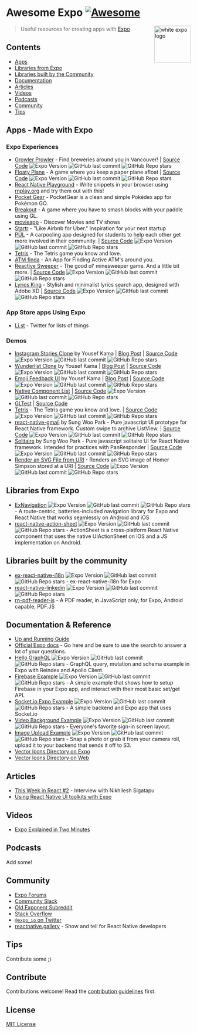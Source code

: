 # Awesome Expo [![Awesome](https://cdn.rawgit.com/sindresorhus/awesome/d7305f38d29fed78fa85652e3a63e154dd8e8829/media/badge.svg)](https://github.com/sindresorhus/awesome)

<a href="https://expo.dev/" title="Go to Expo">
  <picture>
    <source media="(prefers-color-scheme: dark)" srcset="https://github.com/bre7/awesome-expo/assets/3183848/b6eb049c-baae-43a9-9fe9-1dba7a140e54">
    <img alt="white expo logo" src="https://github.com/bre7/awesome-expo/assets/3183848/eff6b265-a63e-40a5-8d67-4556097d8f50" align="right" width="100">
  </picture>
</a>

> Useful resources for creating apps with [Expo](https://expo.io/)

## Contents

- [Apps](#apps)
- [Libraries from Expo](#libraries-from-expo)
- [Libraries built by the Community](#libraries-built-by-the-community)
- [Documentation](#documentation--reference)
- [Articles](#articles)
- [Videos](#videos)
- [Podcasts](#podcasts)
- [Community](#community)
- [Tips](#tips)

## Apps - Made with Expo

### Expo Experiences

- [Growler Prowler](https://expo.io/@community/growler-prowler) - Find breweries around you in Vancouver! | [Source Code](https://github.com/brentvatne/growler-prowler) ![Expo Version](https://img.shields.io/github/package-json/dependency-version/brentvatne/growler-prowler/expo) ![GitHub last commit](https://img.shields.io/github/last-commit/brentvatne/growler-prowler) ![GitHub Repo stars](https://img.shields.io/github/stars/brentvatne/growler-prowler)
- [Floaty Plane](https://expo.io/@exponent/floatyplane) - A game where you keep a paper plane afloat | [Source Code](https://github.com/expo/floatyplane) ![Expo Version](https://img.shields.io/github/package-json/dependency-version/expo/floatyplane/expo) ![GitHub last commit](https://img.shields.io/github/last-commit/expo/floatyplane) ![GitHub Repo stars](https://img.shields.io/github/stars/expo/floatyplane)
- [React Native Playground](https://expo.io/@rnplay/rnplay) - Write snippets in your browser using [rnplay.org](https://rnplay.org/) and try them out with this!
- [Pocket Gear](https://expo.io/@rncommunity/pocketgear) - PocketGear is a clean and simple Pokédex app for Pokémon GO.
- [Breakout](https://expo.io/@community/breakout) - A game where you have to smash blocks with your paddle using GL.
- [movieapp](https://expo.io/@community/movieapp) - Discover Movies and TV shows
- [Startr](https://expo.io/@community/startr) - "Like Airbnb for Uber." Inspiration for your next startup
- [PÜL](https://expo.io/@pulapp/pul) - A carpooling app designed for students to help each other get more involved in their community. | [Source Code](https://github.com/datwheat/pul) ![Expo Version](https://img.shields.io/github/package-json/dependency-version/datwheat/pul/expo) ![GitHub last commit](https://img.shields.io/github/last-commit/datwheat/pul) ![GitHub Repo stars](https://img.shields.io/github/stars/datwheat/pul)
- [Tetris](https://getexponent.com/@community/react-native-tetris) - The Tetris game you know and love.
- [ATM finda](https://expo.io/@danidee/atmfinda) - An App for Finding Active ATM's around you.
- [Reactive Sweeper](https://expo.io/@experiment322/reactive-sweeper) - The good ol' minesweeper game. And a little bit more. | [Source Code](https://github.com/experiment322/reactive-sweeper) ![Expo Version](https://img.shields.io/github/package-json/dependency-version/experiment322/reactive-sweeper/expo) ![GitHub last commit](https://img.shields.io/github/last-commit/experiment322/reactive-sweeper) ![GitHub Repo stars](https://img.shields.io/github/stars/experiment322/reactive-sweeper)
- [Lyrics King](https://expo.io/@skempin/lyrics-king) - Stylish and minimalist lyrics search app, designed with Adobe XD | [Source Code](https://github.com/SKempin/Lyrics-King-React-Native) ![Expo Version](https://img.shields.io/github/package-json/dependency-version/SKempin/Lyrics-King-React-Native/expo) ![GitHub last commit](https://img.shields.io/github/last-commit/SKempin/Lyrics-King-React-Native) ![GitHub Repo stars](https://img.shields.io/github/stars/SKempin/Lyrics-King-React-Native)

### App Store apps Using Expo

- [Li.st](https://li.st/) - Twitter for lists of things

### Demos

- [Instagram Stories Clone](https://getexponent.com/@mastermo/instagram-stories) by Yousef Kama | [Blog Post](https://medium.com/@yousefkama/building-instagram-stories-d14763682e98#.gn2ujtrup) | [Source Code](https://github.com/mastermoo/rn-instagram-stories) ![Expo Version](https://img.shields.io/github/package-json/dependency-version/mastermoo/rn-instagram-stories/expo) ![GitHub last commit](https://img.shields.io/github/last-commit/mastermoo/rn-instagram-stories) ![GitHub Repo stars](https://img.shields.io/github/stars/mastermoo/rn-instagram-stories)
- [Wunderlist Clone](https://getexponent.com/@mastermo/wunderlist) by Yousef Kama | [Blog Post](https://medium.com/@yousefkama/react-native-ui-challenge-2-be24f72e6a68#.ibqyza95w) | [Source Code](https://github.com/mastermoo/rn-wunderlist) ![Expo Version](https://img.shields.io/github/package-json/dependency-version/mastermoo/rn-wunderlist/expo) ![GitHub last commit](https://img.shields.io/github/last-commit/mastermoo/rn-wunderlist) ![GitHub Repo stars](https://img.shields.io/github/stars/mastermoo/rn-wunderlist)
- [Emoji Feedback UI](https://getexponent.com/@community/emoji-feedback) by Yousef Kama | [Blog Post](https://medium.com/@yousefkama/react-native-ui-challenge-1-42db390905c#.apx950akw) | [Source Code](https://github.com/mastermoo/rn-emoji-feedback) ![Expo Version](https://img.shields.io/github/package-json/dependency-version/mastermoo/rn-emoji-feedback/expo) ![GitHub last commit](https://img.shields.io/github/last-commit/mastermoo/rn-emoji-feedback) ![GitHub Repo stars](https://img.shields.io/github/stars/mastermoo/rn-emoji-feedback)
- [Native Component List](https://getexponent.com/@community/native-component-list) | [Source Code](https://github.com/exponentjs/native-component-list) ![Expo Version](https://img.shields.io/github/package-json/dependency-version/exponentjs/native-component-list/expo) ![GitHub last commit](https://img.shields.io/github/last-commit/exponentjs/native-component-list) ![GitHub Repo stars](https://img.shields.io/github/stars/exponentjs/native-component-list)
- [GLTest](https://getexponent.com/@community/gl-test) | [Source Code](http://github.com/exponentjs/gl-test)
- [Tetris](https://getexponent.com/@community/react-native-tetris) - The Tetris game you know and love. | [Source Code](https://github.com/ggomaeng/react-native-tetris) ![Expo Version](https://img.shields.io/github/package-json/dependency-version/ggomaeng/react-native-tetris/expo) ![GitHub last commit](https://img.shields.io/github/last-commit/ggomaeng/react-native-tetris) ![GitHub Repo stars](https://img.shields.io/github/stars/ggomaeng/react-native-tetris)
- [react-native-gmail](https://getexponent.com/@sungwoopark95/react-native-gmail) by Sung Woo Park - Pure javascript UI prototype for React Native framework. Custom swipe to archive ListView. | [Source Code](https://github.com/ggomaeng/react-native-gmail) ![Expo Version](https://img.shields.io/github/package-json/dependency-version/ggomaeng/react-native-gmail/expo) ![GitHub last commit](https://img.shields.io/github/last-commit/ggomaeng/react-native-gmail) ![GitHub Repo stars](https://img.shields.io/github/stars/ggomaeng/react-native-gmail)
- [Solitaire](https://getexponent.com/@sungwoopark95/react-native-solitaire) by Sung Woo Park - Pure javascript solitaire UI for React Native framework. Intended for practices with PanResponder | [Source Code](https://github.com/ggomaeng/react-native-solitaire) ![Expo Version](https://img.shields.io/github/package-json/dependency-version/ggomaeng/react-native-solitaire/expo) ![GitHub last commit](https://img.shields.io/github/last-commit/ggomaeng/react-native-solitaire) ![GitHub Repo stars](https://img.shields.io/github/stars/ggomaeng/react-native-solitaire)
- [Render an SVG File from URI](https://getexponent.com/@ccheever/homer-simpson-svg) - Renders an SVG image of Homer Simpson stored at a URI | [Source Code](https://github.com/ccheever/homer-simpson-svg-file) ![Expo Version](https://img.shields.io/github/package-json/dependency-version/ccheever/homer-simpson-svg-file/expo) ![GitHub last commit](https://img.shields.io/github/last-commit/ccheever/homer-simpson-svg-file) ![GitHub Repo stars](https://img.shields.io/github/stars/ccheever/homer-simpson-svg-file)


## Libraries from Expo

- [ExNavigation](https://github.com/exponentjs/ex-navigation) ![Expo Version](https://img.shields.io/github/package-json/dependency-version/exponentjs/ex-navigation/expo) ![GitHub last commit](https://img.shields.io/github/last-commit/exponentjs/ex-navigation) ![GitHub Repo stars](https://img.shields.io/github/stars/exponentjs/ex-navigation) - A route-centric, batteries-included navigation library for Expo and React Native that works seamlessly on Android and iOS
- [react-native-action-sheet](https://github.com/exponentjs/react-native-action-sheet) ![Expo Version](https://img.shields.io/github/package-json/dependency-version/exponentjs/react-native-action-sheet/expo) ![GitHub last commit](https://img.shields.io/github/last-commit/exponentjs/react-native-action-sheet) ![GitHub Repo stars](https://img.shields.io/github/stars/exponentjs/react-native-action-sheet) - ActionSheet is a cross-platform React Native component that uses the native UIActionSheet on iOS and a JS implementation on Android.

## Libraries built by the community

- [ex-react-native-i18n](https://github.com/xcarpentier/react-native-i18n) ![Expo Version](https://img.shields.io/github/package-json/dependency-version/xcarpentier/react-native-i18n/expo) ![GitHub last commit](https://img.shields.io/github/last-commit/xcarpentier/react-native-i18n) ![GitHub Repo stars](https://img.shields.io/github/stars/xcarpentier/react-native-i18n) - ex-react-native-i18n for Expo
- [react-native-linkedin](https://github.com/xcarpentier/react-native-linkedin) ![Expo Version](https://img.shields.io/github/package-json/dependency-version/xcarpentier/react-native-linkedin/expo) ![GitHub last commit](https://img.shields.io/github/last-commit/xcarpentier/react-native-linkedin) ![GitHub Repo stars](https://img.shields.io/github/stars/xcarpentier/react-native-linkedin)
- [rn-pdf-reader-js](https://github.com/xcarpentier/rn-pdf-reader-js/blob/master/README.md) - A PDF reader, in JavaScript only, for Expo, Android capable, PDF.JS

## Documentation & Reference

- [Up and Running Guide](https://docs.getexponent.com/versions/latest/guides/up-and-running.html)
- [Official Expo docs](https://docs.getexponent.com/) - Go here and be sure to use the search to answer a lot of your questions.
- [Hello GraphQL](https://github.com/exponentjs/hello-graphql) ![Expo Version](https://img.shields.io/github/package-json/dependency-version/exponentjs/hello-graphql/expo) ![GitHub last commit](https://img.shields.io/github/last-commit/exponentjs/hello-graphql) ![GitHub Repo stars](https://img.shields.io/github/stars/exponentjs/hello-graphql) - GraphQL query, mutation and schema example in Expo with Reindex and Apollo Client.
- [Firebase Example](https://github.com/exponentjs/firebase-example) ![Expo Version](https://img.shields.io/github/package-json/dependency-version/exponentjs/firebase-example/expo) ![GitHub last commit](https://img.shields.io/github/last-commit/exponentjs/firebase-example) ![GitHub Repo stars](https://img.shields.io/github/stars/exponentjs/firebase-example) - A simple example that shows how to setup Firebase in your Expo app, and interact with their most basic set/get API.
- [Socket.io Expo Example](https://github.com/exponentjs/socket-io-example) ![Expo Version](https://img.shields.io/github/package-json/dependency-version/exponentjs/socket-io-example/expo) ![GitHub last commit](https://img.shields.io/github/last-commit/exponentjs/socket-io-example) ![GitHub Repo stars](https://img.shields.io/github/stars/exponentjs/socket-io-example) - A simple backend and Expo app that uses Socket.io
- [Video Background Example](https://github.com/exponentjs/video-background) ![Expo Version](https://img.shields.io/github/package-json/dependency-version/exponentjs/video-background/expo) ![GitHub last commit](https://img.shields.io/github/last-commit/exponentjs/video-background) ![GitHub Repo stars](https://img.shields.io/github/stars/exponentjs/video-background) - Everyone's favorite sign-in screen layout.
- [Image Upload Example](https://github.com/exponentjs/image-upload-example) ![Expo Version](https://img.shields.io/github/package-json/dependency-version/exponentjs/image-upload-example/expo) ![GitHub last commit](https://img.shields.io/github/last-commit/exponentjs/image-upload-example) ![GitHub Repo stars](https://img.shields.io/github/stars/exponentjs/image-upload-example) - Snap a photo or grab it from your camera roll, upload it to your backend that sends it off to S3.
- [Vector Icons Directory on Expo](https://getexponent.com/@ccheever/vector-icon-showcase)
- [Vector Icons Directory on Web](https://exponentjs.github.io/vector-icons/)

## Articles

- [This Week in React #2](https://thisweekinreact.com/this-week-in-react-2-74c7bd260cb4#.9d5v94k74) - Interview with Nikhilesh Sigatapu
- [Using React Native UI toolkits with Expo](https://blog.getexponent.com/using-react-native-ui-toolkits-with-exponent-3993434caf66)

## Videos

- [Expo Explained in Two Minutes](https://www.youtube.com/watch?v=IQI9aUlouMI)

## Podcasts

Add some!

## Community

- [Expo Forums](https://forums.expo.io/)
- [Community Slack](https://slack.exponentjs.com/)
- [Old Exponent Subreddit](https://www.reddit.com/r/exponent)
- [Stack Overflow](http://stackoverflow.com/questions/tagged/exponentjs)
- [`@expo_io` on Twitter](https://twitter.com/expo_io)
- [reactnative.gallery](https://reactnative.gallery/) - Show and tell for React Native developers

## Tips

Contribute some ;)


## Contribute

Contributions welcome! Read the [contribution guidelines](CONTRIBUTING.md) first.


## License

[MIT License](LICENSE)
